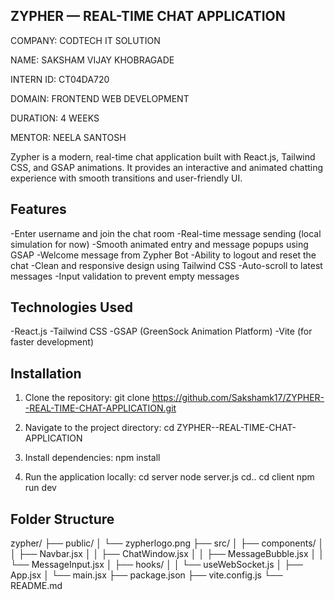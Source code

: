## ZYPHER — REAL-TIME CHAT APPLICATION

COMPANY: CODTECH IT SOLUTION

NAME: SAKSHAM VIJAY KHOBRAGADE

INTERN ID: CT04DA720

DOMAIN: FRONTEND WEB DEVELOPMENT

DURATION: 4 WEEKS

MENTOR: NEELA SANTOSH

Zypher is a modern, real-time chat application built with React.js, Tailwind CSS, and GSAP animations.
It provides an interactive and animated chatting experience with smooth transitions and user-friendly UI.

## Features

-Enter username and join the chat room
-Real-time message sending (local simulation for now)
-Smooth animated entry and message popups using GSAP
-Welcome message from Zypher Bot
-Ability to logout and reset the chat
-Clean and responsive design using Tailwind CSS
-Auto-scroll to latest messages
-Input validation to prevent empty messages

## Technologies Used

-React.js
-Tailwind CSS
-GSAP (GreenSock Animation Platform)
-Vite (for faster development)

## Installation

1. Clone the repository:
git clone https://github.com/Sakshamk17/ZYPHER--REAL-TIME-CHAT-APPLICATION.git

2. Navigate to the project directory:
cd ZYPHER--REAL-TIME-CHAT-APPLICATION

3. Install dependencies:
npm install

4. Run the application locally:
cd server
node server.js
cd..
cd client
npm run dev

## Folder Structure

zypher/
├── public/
│   └── zypherlogo.png
├── src/
│   ├── components/
│   │   ├── Navbar.jsx
│   │   ├── ChatWindow.jsx
│   │   ├── MessageBubble.jsx
│   │   └── MessageInput.jsx
│   ├── hooks/
│   │   └── useWebSocket.js
│   ├── App.jsx
│   └── main.jsx
├── package.json
├── vite.config.js
└── README.md

